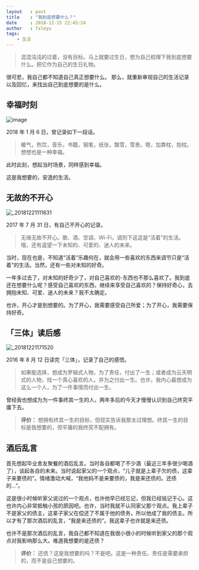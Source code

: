 ```yaml
---
layout   : post
title    : "我到底想要什么？"
date     : 2018-12-15 22:45:24
author   : fxleyu
tags:
    - 生活
---
```

> 混混沌沌的过着，没有目标。马上就要过生日，想为自己梳理下我到底想要什么。把它作为自己的生日礼物。


很可悲，我自己都不知道自己真正想要什么。
那么，就重新审视自己的生活记录以及回忆，来找出自己到底想要的是什么。

## 幸福时刻
![image](https://user-images.githubusercontent.com/3362121/50375163-f67d0d00-0633-11e9-8f36-2d3ea787df87.png)

2018 年 1 月 6 日，曾记录如下一段话。

> 暖气，热饮，音乐，书籍，钢笔，纸张，飘雪，雪景。嗯，加靠枕，抱枕。想想也是一种幸福。

此时此刻，想起当时场景，同样感到幸福。

这是我想要的，安逸的生活。

## 无故的不开心
![_20181221111631](https://user-images.githubusercontent.com/3362121/50322848-f71d8280-0511-11e9-81cd-90314946287a.jpg)

2017 年 7 月 31 日，有自己不开心的记录。

> 无缘无故不开心。歌、酒、空调、Wi-Fi，调剂下这这是“活着”的生活。哦，还有遥望一下未知的、可爱的、迷人的未来。

当时，现在也是，不知道“活着”乐趣何在，就会用一些喜欢的东西来调节只是“活着”的生活。当然，还有一些对未知的好奇。

一年多过去了，对未知的好奇少了，对自己喜欢的-东西也不那么喜欢了。我到底还在想要什么呢？感受自己喜欢的东西，继续来享受自己喜欢的？保持好奇心，去拥抱未知、可爱、迷人的未来？我不太确定。

也许，开心才是到想要的。为了开心，我需要感受自己所爱；为了开心，我需要保持好奇。

## 「三体」读后感
![_20181221171520](https://user-images.githubusercontent.com/3362121/50334708-1503db00-0544-11e9-8ffe-8d3e7523e2de.jpg)

2016 年 8 月 12 日读完「三体」，记录了自己的感悟。

> 如果能选择，想成为罗辑式人物，为了责任，付出了一生；或者成为云天明式的人物，找一个真心喜欢的人，并为之付出一生。也许，我内心最想成为这么一个人，为了一件事情而付出一生。

曾经我也想成为为一件事终其一生的人，两年多后的今天才慢慢认识到自己终究平庸下去。

> **评价：** 想拥有终其一生的目标，但现实告诉我那太过理想。终其一生的目标是我想要的，但平庸的我终究不配拥有。

## 酒后乱言
首先想起毕业舍友聚餐的酒后乱言。当时各自都喝了不少酒（最近三年多很少喝酒了），谈起各自的未来。当时说起家父的一个观点，“儿子就是上辈子欠的债，这辈子来要债的”。情绪激动大喊，“我他妈不是来要债的，我是来还债的。还债的...”。

这是很小时候听家父说过的一个观点，也许他早已经忘记，但我已经铭记于心。这也许内心非常抵触小孩的原因吧。也许，当时我就不认同家父那个观点。我上辈子不是家父的债主，这辈子家父在偿还了不属于他的债务，所以他成了我的债主。所以才有了那次酒后的乱言，“我是来还债的”。我这辈子也许就是来还债。

也许不是那次酒后的乱言，我自己都不知道在我很小很小的时候听到家父的那个观点对我影响那么大。难道我想要的是还债？

> **评价：** 还债？这是我想要的吗？不是吧。这是一种责任。责任是需要承担的，而不是自己想要的。
